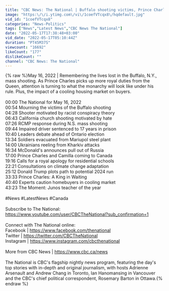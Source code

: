 ```yaml
---
title: "CBC News: The National | Buffalo shooting victims, Prince Charles, Housing market"
image: "https:\/\/i.ytimg.com\/vi\/1coefVTcqx8\/hqdefault.jpg"
vid_id: "1coefVTcqx8"
categories: "News-Politics"
tags: ["News","Latest News","CBC News The National"]
date: "2022-05-17T17:38:48+03:00"
vid_date: "2022-05-17T05:10:44Z"
duration: "PT45M37S"
viewcount: "16692"
likeCount: "177"
dislikeCount: ""
channel: "CBC News: The National"
---
```

{% raw %}May 16, 2022 | Remembering the lives lost in the Buffalo, N.Y., mass shooting. As Prince Charles picks up more royal duties from the Queen, attention is turning to what the monarchy will look like under his rule. Plus, the impact of a cooling housing market on buyers.<br /><br />00:00 The National for May 16, 2022<br />00:54 Mourning the victims of the Buffalo shooting<br />04:28 Shooter motivated by racist conspiracy theory<br />06:43 California church shooting motivated by hate<br />07:26 RCMP response during N.S. mass shooting <br />09:44 Impaired driver sentenced to 17 years in prison<br />10:40 Leaders debate ahead of Ontario election<br />13:34 Soldiers evacuated from Mariupol steel plant<br />14:00 Ukrainians reeling from Kharkiv attacks<br />16:34 McDonald's announces pull out of Russia<br />17:00 Prince Charles and Camilla coming to Canada<br />19:16 Calls for a royal apology for residential schools<br />22:21 Consultations on climate change adaptation<br />25:12 Donald Trump plots path to potential 2024 run<br />33:33 Prince Charles: A King in Waiting<br />40:40 Experts caution homebuyers in cooling market<br />43:23 The Moment: Junos teacher of the year<br /><br />#News #LatestNews #Canada<br /><br />Subscribe to The National: <br /><a rel="nofollow" target="blank" href="https://www.youtube.com/user/CBCTheNational?sub_confirmation=1">https://www.youtube.com/user/CBCTheNational?sub_confirmation=1</a><br /><br />Connect with The National online:<br />Facebook | <a rel="nofollow" target="blank" href="https://www.facebook.com/thenational">https://www.facebook.com/thenational</a><br />Twitter | <a rel="nofollow" target="blank" href="https://twitter.com/CBCTheNational">https://twitter.com/CBCTheNational</a><br />Instagram | <a rel="nofollow" target="blank" href="https://www.instagram.com/cbcthenational">https://www.instagram.com/cbcthenational</a><br /><br />More from CBC News | <a rel="nofollow" target="blank" href="https://www.cbc.ca/news">https://www.cbc.ca/news</a><br /><br />The National is CBC's flagship nightly news program, featuring the day's top stories with in-depth and original journalism, with hosts Adrienne Arsenault and Andrew Chang in Toronto, Ian Hanomansing in Vancouver and the CBC's chief political correspondent, Rosemary Barton in Ottawa.{% endraw %}
